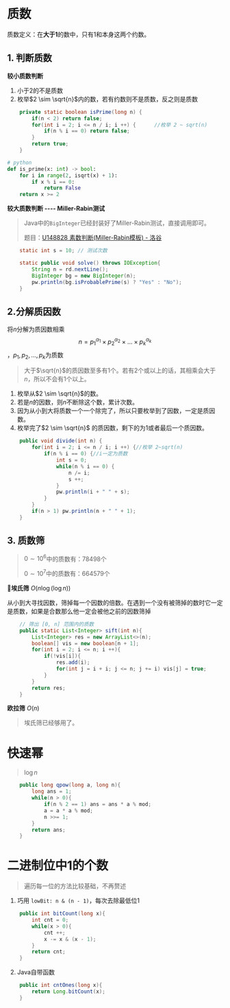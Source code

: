 # 质数

质数定义：在**大于1**的数中，只有1和本身这两个约数。

## 1. 判断质数

**较小质数判断**

1. 小于2的不是质数
2. 枚举$2 \sim \sqrt{n}$内的数，若有约数则不是质数，反之则是质数

```java
	private static boolean isPrime(long n) {
		if(n < 2) return false;
		for(int i = 2; i <= n / i; i ++) {		//枚举 2 ~ sqrt(n)
			if(n % i == 0) return false;
		}
		return true;
	}
```

```python
# python
def is_prime(x: int) -> bool:
    for i in range(2, isqrt(x) + 1):
        if x % i == 0:
            return False
    return x >= 2
```



**较大质数判断 ---- Miller-Rabin测试**

> Java中的`BigInteger`已经封装好了Miller-Rabin测试，直接调用即可。
>
> 题目：[U148828 素数判断(Miller-Rabin模板) - 洛谷](https://www.luogu.com.cn/problem/U148828)

```java
    static int s = 10; // 测试次数

    static public void solve() throws IOException{
        String n = rd.nextLine();
        BigInteger bg = new BigInteger(n);
        pw.println(bg.isProbablePrime(s) ? "Yes" : "No");
    }
```



## 2.分解质因数

将$n$分解为质因数相乘 $$ n = p_1^{\alpha_1}\times p_2^{\alpha_2}\times ...\times p_k^{\alpha_k} $$，$p_1,p_2,...,p_k$为质数

>大于$\sqrt{n}$的质因数至多有1个。若有2个或以上的话，其相乘会大于$n$，所以不会有1个以上。

1. 枚举从$2 \sim \sqrt{n}$的数。
2. 若是$n$的因数，则$n$不断除这个数，累计次数。
3. 因为从小到大将质数一个一个除完了，所以只要枚举到了因数，一定是质因数。
4. 枚举完了$2 \sim \sqrt{n}$ 的质因数，剩下的为1或者最后一个质因数。

```java
	public void divide(int n) {
		for(int i = 2; i <= n / i; i ++) {//枚举 2~sqrt(n)
			if(n % i == 0) {//i一定为质数
				int s = 0;
				while(n % i == 0) {
					n /= i;
					s ++;
				}
				pw.println(i + " " + s);
			}
		}
		if(n > 1) pw.println(n + " " + 1);
	}
```



## 3. 质数筛

> $0\sim10^6$中的质数有：$78498$个
>
> $0\sim10^7$中的质数有：$664579$个

🌟**埃氏筛** $O(n\log(\log n))$

从小到大寻找因数，筛掉每一个因数的倍数。在遇到一个没有被筛掉的数时它一定是质数，如果是合数那么他一定会被他之前的因数筛掉

```java
    // 筛出 [0, n] 范围内的质数
    public static List<Integer> sift(int n){
        List<Integer> res = new ArrayList<>(n);
        boolean[] vis = new boolean[n + 1];
        for(int i = 2; i <= n; i ++){
            if(!vis[i]){
                res.add(i);
                for(int j = i + i; j <= n; j += i) vis[j] = true;
            }
        }
        return res;
    }
```



**欧拉筛** $O(n)$

> 埃氏筛已经够用了。



# 快速幂

> $\log n$

```java
    public long qpow(long a, long n){
        long ans = 1;
        while(n > 0){
            if(n % 2 == 1) ans = ans * a % mod;
            a = a * a % mod;
            n >>= 1;
        }
        return ans;
    }
```



# 二进制位中1的个数

> 遍历每一位的方法比较基础，不再赘述



1. 巧用 `lowBit: n & (n - 1)`，每次去除最低位1

```java
    public int bitCount(long x){
        int cnt = 0;
        while(x > 0){
            cnt ++;
            x -= x & (x - 1); 
        }
        return cnt;
    }
```



2. Java自带函数

```java
    public int cntOnes(long x){
        return Long.bitCount(x);
    }
```

